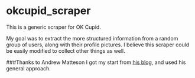 # okcupid_scraper
This is a generic scraper for OK Cupid. 

My goal was to extract the more structured information from a random group of users, along with their profile pictures.  I believe this scraper could be easily modified to collect other things as well. 

###Thanks to Andrew Matteson
I got my start from [his blog](http://andrewmatteson.com/blog/2012/07/30/data-mining-okcupid/), and used his general approach.







